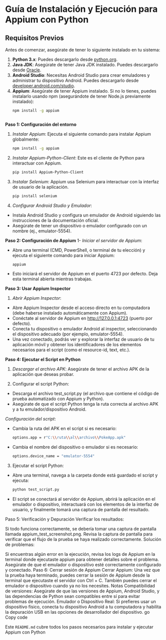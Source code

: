 # Guía de Instalación y Ejecución para Appium con Python

## Requisitos Previos

Antes de comenzar, asegúrate de tener lo siguiente instalado en tu sistema:

1. **Python 3.x**: Puedes descargarlo desde [python.org](https://www.python.org/downloads/).
2. **Java JDK**: Asegúrate de tener Java JDK instalado. Puedes descargarlo desde [Oracle](https://www.oracle.com/java/technologies/javase-jdk11-downloads.html).
3. **Android Studio**: Necesitas Android Studio para crear emuladores y administrar tu dispositivo Android. Puedes descargarlo desde [developer.android.com/studio](https://developer.android.com/studio).
4. **Appium**: Asegúrate de tener Appium instalado. Si no lo tienes, puedes instalarlo usando npm (asegurándote de tener Node.js previamente instalado):
   ```bash
   npm install -g appium



**Paso 1: Configuración del entorno**
1. *Instalar Appium*: Ejecuta el siguiente comando para instalar Appium globalmente:

   ```bash
   npm install -g appium

2. *Instalar Appium-Python-Client*: Este es el cliente de Python para interactuar con Appium.

   ```bash
   pip install Appium-Python-Client

3. *Instalar Selenium*: Appium usa Selenium para interactuar con la interfaz de usuario de la aplicación.

   ```bash
   pip install selenium

4. *Configurar Android Studio y Emulador*:
- Instala Android Studio y configura un emulador de Android siguiendo las instrucciones de la documentación oficial.
- Asegúrate de tener un dispositivo o emulador configurado con un nombre (ej., emulator-5554).


**Paso 2: Configuración de Appium**
1- *Iniciar el servidor de Appium*:
- Abre una terminal (CMD, PowerShell, o terminal de tu elección) y ejecuta el siguiente comando para iniciar Appium:

   ```bash
   appium

- Esto iniciará el servidor de Appium en el puerto 4723 por defecto. Deja esta terminal abierta mientras trabajas.

**Paso 3: Usar Appium Inspector**
1. *Abrir Appium Inspector*:
- Abre Appium Inspector desde el acceso directo en tu computadora (debe haberse instalado automáticamente con Appium).
- Conéctate al servidor de Appium en http://127.0.0.1:4723 (puerto por defecto).
- Conecta tu dispositivo o emulador Android al inspector, seleccionando el dispositivo adecuado (por ejemplo, emulator-5554).
- Una vez conectado, podrás ver y explorar la interfaz de usuario de tu aplicación móvil y obtener los identificadores de los elementos necesarios para el script (como el resource-id, text, etc.).

**Paso 4: Ejecutar el Script en Python**
1. *Descargar el archivo APK*: Asegúrate de tener el archivo APK de la aplicación que deseas probar.

2. Configurar el script Python:

- Descarga el archivo test_script.py (el archivo que contiene el código de prueba automatizado con Appium y Python).
- Asegúrate de que el script Python tenga la ruta correcta al archivo APK y a tu emulador/dispositivo Android.

*Configuración del script*:

- Cambia la ruta del APK en el script si es necesario:
   ```bash
   options.app = r"C:\\ruta\\al\\archivo\\PokeApp.apk"

- Cambia el nombre del dispositivo o emulador si es necesario:
   ```bash
   options.device_name = "emulator-5554"

3. Ejecutar el script Python:

- Abre una terminal, navega a la carpeta donde está guardado el script y ejecuta:
    ```bash
   python test_script.py

- El script se conectará al servidor de Appium, abrirá la aplicación en el emulador o dispositivo, interactuará con los elementos de la interfaz de usuario, y finalmente tomará una captura de pantalla del resultado.


Paso 5: Verificación y Depuración
Verificar los resultados:

Si todo funciona correctamente, se debería tomar una captura de pantalla llamada appium_test_screenshot.png.
Revisa la captura de pantalla para verificar que el flujo de la prueba se haya realizado correctamente.
Solución de problemas:

Si encuentras algún error en la ejecución, revisa los logs de Appium en la terminal donde ejecutaste appium para obtener detalles sobre el problema.
Asegúrate de que el emulador o dispositivo esté correctamente configurado y conectado.
Paso 6: Cerrar sesión de Appium
Cerrar Appium:
Una vez que la prueba haya terminado, puedes cerrar la sesión de Appium desde la terminal que ejecutaste el servidor con Ctrl + C.
También puedes cerrar el emulador o dispositivo cuando ya no los necesites.
Notas
Compatibilidad de versiones: Asegúrate de que las versiones de Appium, Android Studio, y las dependencias de Python sean compatibles entre sí para evitar problemas de ejecución.
Emulador o Dispositivo Real: Si prefieres usar un dispositivo físico, conecta tu dispositivo Android a tu computadora y habilita la depuración USB en las opciones de desarrollador del dispositivo.
go
Copy code

Este `README.md` cubre todos los pasos necesarios para instalar y ejecutar Appium con Python
